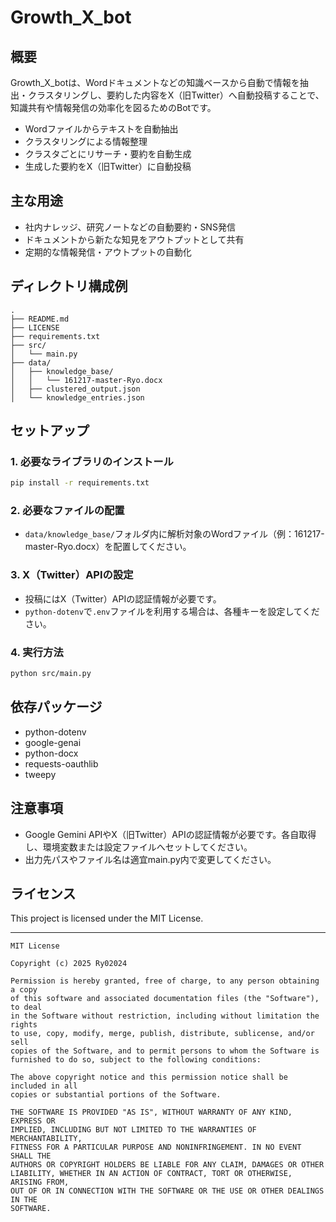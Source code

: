 # Growth_X_bot

## 概要

Growth_X_botは、Wordドキュメントなどの知識ベースから自動で情報を抽出・クラスタリングし、要約した内容をX（旧Twitter）へ自動投稿することで、知識共有や情報発信の効率化を図るためのBotです。

- Wordファイルからテキストを自動抽出
- クラスタリングによる情報整理
- クラスタごとにリサーチ・要約を自動生成
- 生成した要約をX（旧Twitter）に自動投稿

## 主な用途

- 社内ナレッジ、研究ノートなどの自動要約・SNS発信
- ドキュメントから新たな知見をアウトプットとして共有
- 定期的な情報発信・アウトプットの自動化

## ディレクトリ構成例

```
.
├── README.md
├── LICENSE
├── requirements.txt
├── src/
│   └── main.py
├── data/
│   ├── knowledge_base/
│   │   └── 161217-master-Ryo.docx
│   ├── clustered_output.json
│   └── knowledge_entries.json
```

## セットアップ

### 1. 必要なライブラリのインストール

```bash
pip install -r requirements.txt
```

### 2. 必要なファイルの配置

- `data/knowledge_base/`フォルダ内に解析対象のWordファイル（例：161217-master-Ryo.docx）を配置してください。

### 3. X（Twitter）APIの設定

- 投稿にはX（Twitter）APIの認証情報が必要です。
- `python-dotenv`で`.env`ファイルを利用する場合は、各種キーを設定してください。

### 4. 実行方法

```bash
python src/main.py
```

## 依存パッケージ

- python-dotenv
- google-genai
- python-docx
- requests-oauthlib
- tweepy

## 注意事項

- Google Gemini APIやX（旧Twitter）APIの認証情報が必要です。各自取得し、環境変数または設定ファイルへセットしてください。
- 出力先パスやファイル名は適宜main.py内で変更してください。

## ライセンス

This project is licensed under the MIT License.

---

```
MIT License

Copyright (c) 2025 Ry02024

Permission is hereby granted, free of charge, to any person obtaining a copy
of this software and associated documentation files (the "Software"), to deal
in the Software without restriction, including without limitation the rights
to use, copy, modify, merge, publish, distribute, sublicense, and/or sell
copies of the Software, and to permit persons to whom the Software is
furnished to do so, subject to the following conditions:

The above copyright notice and this permission notice shall be included in all
copies or substantial portions of the Software.

THE SOFTWARE IS PROVIDED "AS IS", WITHOUT WARRANTY OF ANY KIND, EXPRESS OR
IMPLIED, INCLUDING BUT NOT LIMITED TO THE WARRANTIES OF MERCHANTABILITY,
FITNESS FOR A PARTICULAR PURPOSE AND NONINFRINGEMENT. IN NO EVENT SHALL THE
AUTHORS OR COPYRIGHT HOLDERS BE LIABLE FOR ANY CLAIM, DAMAGES OR OTHER
LIABILITY, WHETHER IN AN ACTION OF CONTRACT, TORT OR OTHERWISE, ARISING FROM,
OUT OF OR IN CONNECTION WITH THE SOFTWARE OR THE USE OR OTHER DEALINGS IN THE
SOFTWARE.
```
